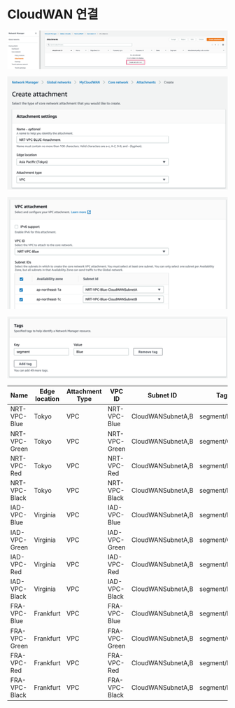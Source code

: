 # CloudWAN 연결



![](<../.gitbook/assets/image (13).png>)

![](<../.gitbook/assets/image (3).png>)

![](<../.gitbook/assets/image (10).png>)

![](<../.gitbook/assets/image (5).png>)

| Name          | Edge location | Attachment Type | VPC ID        | Subnet ID         | Tag           |
| ------------- | ------------- | --------------- | ------------- | ----------------- | ------------- |
| NRT-VPC-Blue  | Tokyo         | VPC             | NRT-VPC-Blue  | CloudWANSubnetA,B | segment/Blue  |
| NRT-VPC-Green | Tokyo         | VPC             | NRT-VPC-Green | CloudWANSubnetA,B | segment/Green |
| NRT-VPC-Red   | Tokyo         | VPC             | NRT-VPC-Red   | CloudWANSubnetA,B | segment/Red   |
| NRT-VPC-Black | Tokyo         | VPC             | NRT-VPC-Black | CloudWANSubnetA,B | segment/Black |
| IAD-VPC-Blue  | Virginia      | VPC             | IAD-VPC-Blue  | CloudWANSubnetA,B | segment/Blue  |
| IAD-VPC-Green | Virginia      | VPC             | IAD-VPC-Green | CloudWANSubnetA,B | segment/Green |
| IAD-VPC-Red   | Virginia      | VPC             | IAD-VPC-Red   | CloudWANSubnetA,B | segment/Red   |
| IAD-VPC-Black | Virginia      | VPC             | IAD-VPC-Black | CloudWANSubnetA,B | segment/Black |
| FRA-VPC-Blue  | Frankfurt     | VPC             | FRA-VPC-Blue  | CloudWANSubnetA,B | segment/Blue  |
| FRA-VPC-Green | Frankfurt     | VPC             | FRA-VPC-Green | CloudWANSubnetA,B | segment/Green |
| FRA-VPC-Red   | Frankfurt     | VPC             | FRA-VPC-Red   | CloudWANSubnetA,B | segment/Red   |
| FRA-VPC-Black | Frankfurt     | VPC             | FRA-VPC-Black | CloudWANSubnetA,B | segment/Black |
